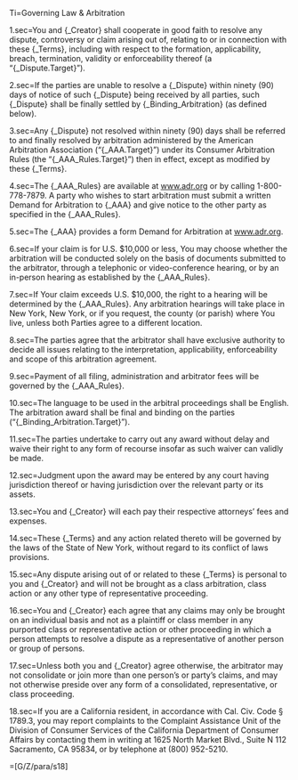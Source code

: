 Ti=Governing Law & Arbitration

1.sec=You and {_Creator} shall cooperate in good faith to resolve any dispute, controversy or claim arising out of, relating to or in connection with these {_Terms}, including with respect to the formation, applicability, breach, termination, validity or enforceability thereof (a “{_Dispute.Target}”).

2.sec=If the parties are unable to resolve a {_Dispute} within ninety (90) days of notice of such {_Dispute} being received by all parties, such {_Dispute} shall be finally settled by {_Binding_Arbitration} (as defined below).

3.sec=Any {_Dispute} not resolved within ninety (90) days shall be referred to and finally resolved by arbitration administered by the American Arbitration Association (“{_AAA.Target}”) under its Consumer Arbitration Rules (the “{_AAA_Rules.Target}”) then in effect, except as modified by these {_Terms}.

4.sec=The {_AAA_Rules} are available at <a href="www.adr.org">www.adr.org</a> or by calling 1-800-778-7879. A party who wishes to start arbitration must submit a written Demand for Arbitration to {_AAA} and give notice to the other party as specified in the {_AAA_Rules}.

5.sec=The {_AAA} provides a form Demand for Arbitration at <a href="www.adr.org">www.adr.org</a>.

6.sec=If your claim is for U.S. $10,000 or less, You may choose whether the arbitration will be conducted solely on the basis of documents submitted to the arbitrator, through a telephonic or video-conference hearing, or by an in-person hearing as established by the {_AAA_Rules}.

7.sec=If Your claim exceeds U.S. $10,000, the right to a hearing will be determined by the {_AAA_Rules}. Any arbitration hearings will take place in New York, New York, or if you request, the county (or parish) where You live, unless both Parties agree to a different location.

8.sec=The parties agree that the arbitrator shall have exclusive authority to decide all issues relating to the interpretation, applicability, enforceability and scope of this arbitration agreement.

9.sec=Payment of all filing, administration and arbitrator fees will be governed by the {_AAA_Rules}.

10.sec=The language to be used in the arbitral proceedings shall be English. The arbitration award shall be final and binding on the parties (“{_Binding_Arbitration.Target}”).

11.sec=The parties undertake to carry out any award without delay and waive their right to any form of recourse insofar as such waiver can validly be made.

12.sec=Judgment upon the award may be entered by any court having jurisdiction thereof or having jurisdiction over the relevant party or its assets.

13.sec=You and {_Creator} will each pay their respective attorneys’ fees and expenses.

14.sec=These {_Terms} and any action related thereto will be governed by the laws of the State of New York, without regard to its conflict of laws provisions.

15.sec=Any dispute arising out of or related to these {_Terms} is personal to you and {_Creator} and will not be brought as a class arbitration, class action or any other type of representative proceeding.

16.sec=You and {_Creator} each agree that any claims may only be brought on an individual basis and not as a plaintiff or class member in any purported class or representative action or other proceeding in which a person attempts to resolve a dispute as a representative of another person or group of persons.

17.sec=Unless both you and {_Creator} agree otherwise, the arbitrator may not consolidate or join more than one person’s or party’s claims, and may not otherwise preside over any form of a consolidated, representative, or class proceeding.

18.sec=If you are a California resident, in accordance with Cal. Civ. Code § 1789.3, you may report complaints to the Complaint Assistance Unit of the Division of Consumer Services of the California Department of Consumer Affairs by contacting them in writing at 1625 North Market Blvd., Suite N 112 Sacramento, CA 95834, or by telephone at (800) 952-5210.

=[G/Z/para/s18]
